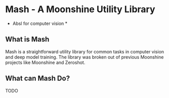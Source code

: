 # Mash - A Moonshine Utility Library
* Absl for computer vision *

## What is Mash
Mash is a straightforward utility library for common tasks in computer vision and deep model training. The library was broken out of previous Moonshine projects like Moonshine and Zeroshot.

## What can Mash Do?
TODO
